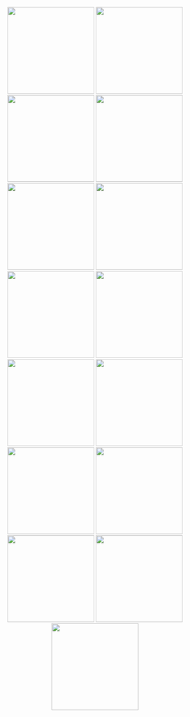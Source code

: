 <p align="center">
  <img src="https://github.com/user-attachments/assets/ba78cb89-d20f-4f9d-9d9b-d15f166a0a99" width="200" />
  <img src="https://github.com/user-attachments/assets/b792d947-7e2f-4898-aaf1-60e780d0c3cd" width="200" />
  <img src="https://github.com/user-attachments/assets/05291b09-54f6-4154-9d1c-82460a22ac7b" width="200" />
  <img src="https://github.com/user-attachments/assets/56592f8e-5f77-443e-8921-facfb04288c9" width="200" />
  <img src="https://github.com/user-attachments/assets/f0724ca4-6057-47c1-b68a-0997eb40a80d" width="200" />
  <img src="https://github.com/user-attachments/assets/da3f4425-e6b2-4b9c-9140-231926680a54" width="200" />
  <img src="https://github.com/user-attachments/assets/d50fa134-a10e-43a3-aa37-dd0a1df92d2c" width="200" />
  <img src="https://github.com/user-attachments/assets/7769e2b9-1816-4e6d-a4c2-663c2469b89a" width="200" />
  <img src="https://github.com/user-attachments/assets/240865e0-77d0-4bf3-8487-c0dfa48d3553" width="200" />
  <img src="https://github.com/user-attachments/assets/79045afd-e6ea-4e2d-b19c-5f62924b1000" width="200" />
  <img src="https://github.com/user-attachments/assets/cad22946-fec0-4e73-8752-5b227ee64bea" width="200" />
  <img src="https://github.com/user-attachments/assets/c481da9a-8501-419c-b6c3-5bb9e49ee274" width="200" />
  <img src="https://github.com/user-attachments/assets/445c2a99-d1f1-4096-94eb-d1219a734f0a" width="200" />
  <img src="https://github.com/user-attachments/assets/1aee65cb-76e8-4944-8ccb-e6da2d9007f2" width="200" />
  <img src="https://github.com/user-attachments/assets/bc4257ef-11c4-4d7a-a384-39b4c1021704" width="200" />
</p>











